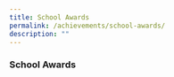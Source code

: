 ```yaml
---
title: School Awards
permalink: /achievements/school-awards/
description: ""
---
```

### **School Awards**


